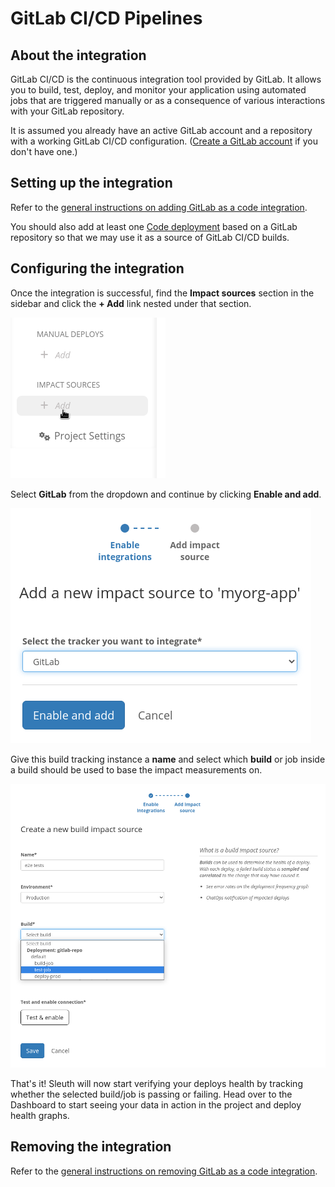 # GitLab CI/CD Pipelines

## About the integration

GitLab CI/CD is the continuous integration tool provided by GitLab. It allows you to build, test, deploy, and monitor your application using automated jobs that are triggered manually or as a consequence of various interactions with your GitLab repository.

It is assumed you already have an active GitLab account and a repository with a working GitLab CI/CD configuration. ([Create a GitLab account](https://gitlab.com/users/sign\_up) if you don't have one.)

## Setting up the integration

Refer to the [general instructions on adding GitLab as a code integration](../../code-deployment/gitlab.md#setting-up-the-integration).

You should also add at least one [Code deployment](../../../modeling-your-deployments/code-deployments/) based on a GitLab repository so that we may use it as a source of GitLab CI/CD builds.

## Configuring the integration

Once the integration is successful, find the **Impact sources** section in the sidebar and click the **+ Add** link nested under that section.

![](../../../.gitbook/assets/impact-sidebar.png)

Select **GitLab** from the dropdown and continue by clicking **Enable and add**.

![](../../../.gitbook/assets/impact-provider.png)

Give this build tracking instance a **name** and select which **build** or job inside a build should be used to base the impact measurements on.

![](../../../.gitbook/assets/impact-form.png)

That's it! Sleuth will now start verifying your deploys health by tracking whether the selected build/job is passing or failing. Head over to the Dashboard to start seeing your data in action in the project and deploy health graphs.

## Removing the integration

Refer to the [general instructions on removing GitLab as a code integration](../../code-deployment/gitlab.md#removing-the-integration).
